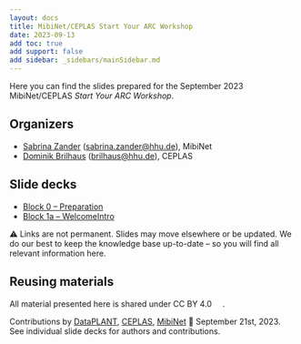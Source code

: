 ```yaml
---
layout: docs
title: MibiNet/CEPLAS Start Your ARC Workshop
date: 2023-09-13
add toc: true
add support: false
add sidebar: _sidebars/mainSidebar.md
---
```


Here you can find the slides prepared for the September 2023 MibiNet/CEPLAS *Start Your ARC Workshop*.

## Organizers

- [Sabrina Zander](https://www.sfb1535.hhu.de/projects/research-area-z/z03) (sabrina.zander@hhu.de), MibiNet
- [Dominik Brilhaus](https://www.ceplas.eu/en/research/data-science-and-data-management/) (brilhaus@hhu.de), CEPLAS

## Slide decks

- <a href="./Block00-Preparation.html" target="_blank">Block 0  &ndash; Preparation</a>
- <a href="./Block01a-WelcomeIntro.html" target="_blank">Block 1a  &ndash; WelcomeIntro</a>
<!-- - <a href="./Block01b-RDMFundamentals.html" target="_blank">Block 1b  &ndash; RDMFundamentals</a>
- <a href="./Block02a-DataPLANT-ARC.html" target="_blank">Block 2a  &ndash; DataPLANT-ARC</a>
- <a href="./Block02b-ARC-ecosystem-demo.html" target="_blank">Block 2b  &ndash; ARC-ecosystem-demo</a>
- <a href="./Block03a-ARCCommander-HandsOn.html" target="_blank">Block 3a  &ndash; ARCCommander-HandsOn</a>
- <a href="./Block03b-ARCitect-HandsOn.html" target="_blank">Block 3b  &ndash; ARCitect-HandsOn</a>
- <a href="./Block04-ARCYourOwnData.html" target="_blank">Block 4  &ndash; ARCYourOwnData</a> -->

:warning: Links are not permanent. Slides may move elsewhere or be updated. We do our best to keep the knowledge base up-to-date &ndash; so you will find all relevant information here.

## Reusing materials

All material presented here is shared under CC BY 4.0 <a href="https://creativecommons.org/licenses/by/4.0/"><img src="https://mirrors.creativecommons.org/presskit/buttons/88x31/svg/by.svg" style="height:15px"></a>.

Contributions by [DataPLANT](https://nfdi4plants.org/), [CEPLAS](https://ceplas.eu), [MibiNet](https://www.sfb1535.hhu.de) 📆 September 21st, 2023.
See individual slide decks for authors and contributions.
